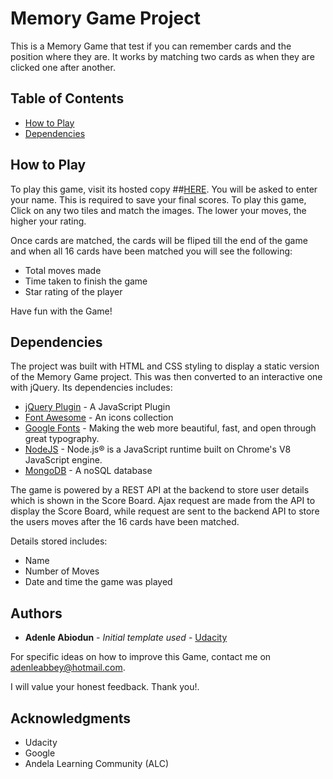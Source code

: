 # Memory Game Project

This is a Memory Game that test if you can remember cards and the position where they are. It works by matching two cards as when they are clicked one after another.

## Table of Contents

* [How to Play](#instructions)
* [Dependencies](#dependencies)

## How to Play

To play this game, visit its hosted copy ##[HERE](https://abbeyseto.github.io/MemoryGame/). You will be asked to enter your name. This is required to save your final scores. To play this game, Click on any two tiles and match the images. The lower your moves, the higher your rating. 

Once cards are matched, the cards will be fliped till the end of the game and when all 16 cards have been matched you will see the following:

* Total moves made
* Time taken to finish the game
* Star rating of the player

Have fun with the Game!

## Dependencies
 
The project was built with HTML and CSS styling to display a static version of the Memory Game project. This was then converted to an interactive one with jQuery. 
Its dependencies includes:
* [jQuery Plugin](https://jquery.com/) - A JavaScript Plugin
* [Font Awesome](https://fontawesome.com/) - An icons collection
* [Google Fonts](https://fonts.google.com/) - Making the web more beautiful, fast, and open through great typography.
* [NodeJS](https://nodejs.org/) - Node.js® is a JavaScript runtime built on Chrome's V8 JavaScript engine.
* [MongoDB](https://www.mongodb.com/) - A noSQL database

The game is powered by a REST API at the backend to store user details which is shown in the Score Board. Ajax request are made from the API to display the Score Board, while request are sent to the backend API to store the users moves after the 16 cards have been matched.

Details stored includes:
* Name
* Number of Moves
* Date and time the game was played

## Authors

* **Adenle Abiodun** - *Initial template used* - [Udacity](https://www.udacity.com/)

For specific ideas on how to improve this Game, contact me on adenleabbey@hotmail.com.

I will value your honest feedback. Thank you!.

## Acknowledgments

* Udacity
* Google
* Andela Learning Community (ALC)
